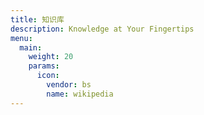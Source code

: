 ```yaml
---
title: 知识库
description: Knowledge at Your Fingertips
menu:
  main:
    weight: 20
    params:
      icon:
        vendor: bs
        name: wikipedia
---
```


